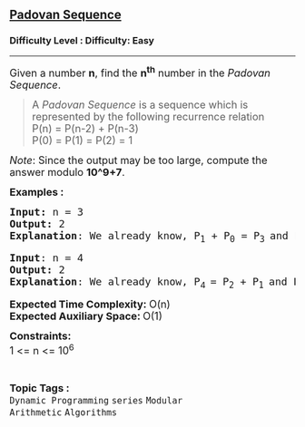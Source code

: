 <h2><a href="https://www.geeksforgeeks.org/problems/padovan-sequence2855/1?page=33&sortBy=submissions">Padovan Sequence</a></h2><h3>Difficulty Level : Difficulty: Easy</h3><hr><div class="problems_problem_content__Xm_eO"><p><span style="font-size: 18px;">Given a number <strong>n</strong>, find the <strong>n<sup>th</sup></strong>&nbsp;number in the <em>Padovan Sequence</em>.</span></p>
<blockquote>
<p><span style="font-size: 18px;">A <em>Padovan Sequence</em> is a sequence which is represented by the following recurrence relation<br></span><span style="font-size: 18px;">P(n) = P(n-2) + P(n-3)<br></span><span style="font-size: 18px;">P(0) = P(1) = P(2) = 1</span></p>
</blockquote>
<p><span style="font-size: 18px;"><em>Note</em>: Since the output may be too large, compute the answer modulo <strong>10^9+7</strong>.</span></p>
<p><span style="font-size: 18px;"><strong>Examples :</strong></span></p>
<pre><span style="font-size: 18px;"><strong>Input: </strong>n = 3
<strong>Output:</strong> 2
<strong>Explanation</strong>: We already know, P<sub>1</sub> + P<sub>0</sub> = P<sub>3 </sub>and P<sub>1 </sub>= 1 and P<sub>0</sub> = 1
</span></pre>
<pre><span style="font-size: 18px;"><strong>Input</strong>: n = 4
<strong>Output:</strong> 2
<strong>Explanation</strong>: We already know, P<sub style="font-family: -apple-system, BlinkMacSystemFont, 'Segoe UI', Roboto, Oxygen, Ubuntu, Cantarell, 'Open Sans', 'Helvetica Neue', sans-serif;">4  </sub>= P<sub>2</sub>&nbsp;+ P<sub>1 </sub>and P<sub>2</sub> = 1 and P<sub>1</sub> = 1<br></span></pre>
<p><span style="font-size: 18px;"><strong>Expected Time Complexity: </strong>O(n)<br><strong>Expected Auxiliary Space:&nbsp;</strong>O(1)</span></p>
<p><span style="font-size: 18px;"><strong>Constraints:</strong><br>1 &lt;= n &lt;= 10<sup>6</sup></span></p></div><br><p><span style=font-size:18px><strong>Topic Tags : </strong><br><code>Dynamic Programming</code>&nbsp;<code>series</code>&nbsp;<code>Modular Arithmetic</code>&nbsp;<code>Algorithms</code>&nbsp;